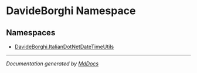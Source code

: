 ﻿<!--  
  <auto-generated>   
    The contents of this file were generated by a tool.  
    Changes to this file may be list if the file is regenerated  
  </auto-generated>   
-->

# DavideBorghi Namespace

## Namespaces

- [DavideBorghi.ItalianDotNetDateTimeUtils](ItalianDotNetDateTimeUtils/index.md)

___

*Documentation generated by [MdDocs](https://github.com/ap0llo/mddocs)*
